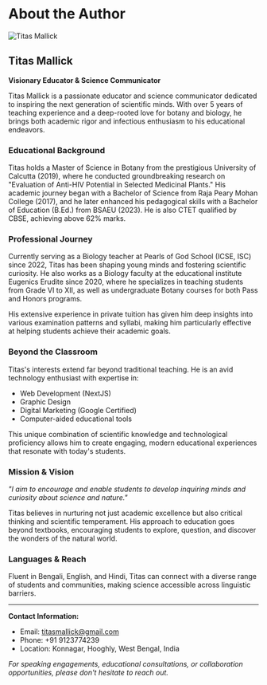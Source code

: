 # About the Author

![Titas Mallick](https://spirogen.eugenicserudite.xyz/Titas.webp)

## Titas Mallick
**Visionary Educator & Science Communicator**

Titas Mallick is a passionate educator and science communicator dedicated to inspiring the next generation of scientific minds. With over 5 years of teaching experience and a deep-rooted love for botany and biology, he brings both academic rigor and infectious enthusiasm to his educational endeavors.

### Educational Background

Titas holds a Master of Science in Botany from the prestigious University of Calcutta (2019), where he conducted groundbreaking research on "Evaluation of Anti-HIV Potential in Selected Medicinal Plants." His academic journey began with a Bachelor of Science from Raja Peary Mohan College (2017), and he later enhanced his pedagogical skills with a Bachelor of Education (B.Ed.) from BSAEU (2023). He is also CTET qualified by CBSE, achieving above 62% marks.

### Professional Journey

Currently serving as a Biology teacher at Pearls of God School (ICSE, ISC) since 2022, Titas has been shaping young minds and fostering scientific curiosity. He also works as a Biology faculty at the educational institute Eugenics Erudite since 2020, where he specializes in teaching students from Grade VI to XII, as well as undergraduate Botany courses for both Pass and Honors programs.

His extensive experience in private tuition has given him deep insights into various examination patterns and syllabi, making him particularly effective at helping students achieve their academic goals.

### Beyond the Classroom

Titas's interests extend far beyond traditional teaching. He is an avid technology enthusiast with expertise in:
- Web Development (NextJS)
- Graphic Design
- Digital Marketing (Google Certified)
- Computer-aided educational tools

This unique combination of scientific knowledge and technological proficiency allows him to create engaging, modern educational experiences that resonate with today's students.

### Mission & Vision

*"I aim to encourage and enable students to develop inquiring minds and curiosity about science and nature."*

Titas believes in nurturing not just academic excellence but also critical thinking and scientific temperament. His approach to education goes beyond textbooks, encouraging students to explore, question, and discover the wonders of the natural world.

### Languages & Reach

Fluent in Bengali, English, and Hindi, Titas can connect with a diverse range of students and communities, making science accessible across linguistic barriers.

---

**Contact Information:**
- Email: titasmallick@gmail.com
- Phone: +91 9123774239
- Location: Konnagar, Hooghly, West Bengal, India

*For speaking engagements, educational consultations, or collaboration opportunities, please don't hesitate to reach out.*